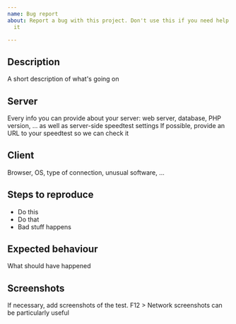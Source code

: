 ```yaml
---
name: Bug report
about: Report a bug with this project. Don't use this if you need help configuring
  it

---
```


## Description
A short description of what's going on

## Server
Every info you can provide about your server: web server, database, PHP version, ... as well as server-side speedtest settings
If possible, provide an URL to your speedtest so we can check it

## Client
Browser, OS, type of connection, unusual software, ...

## Steps to reproduce
* Do this
* Do that
* Bad stuff happens

## Expected behaviour
What should have happened

## Screenshots
If necessary, add screenshots of the test. 
F12 > Network screenshots can be particularly useful
